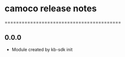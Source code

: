 # camoco release notes
=========================================

0.0.0
-----
* Module created by kb-sdk init
